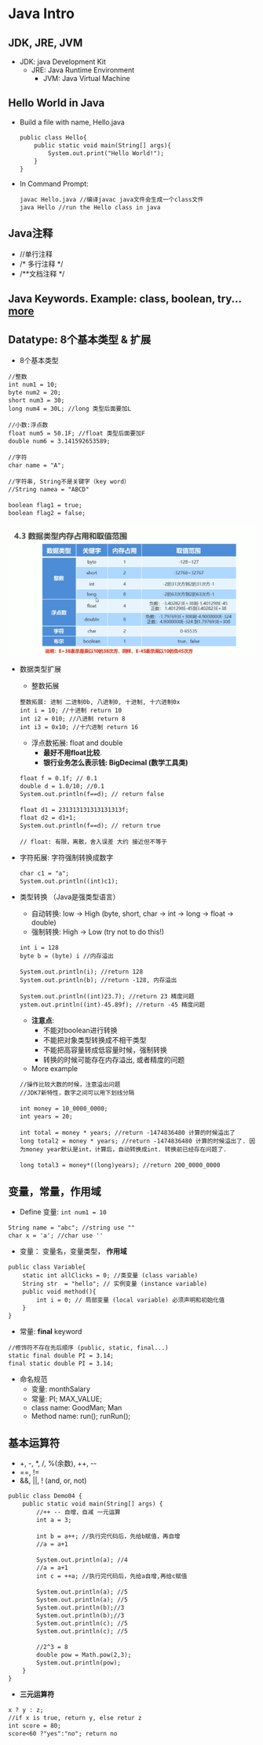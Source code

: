 # Java Intro

## JDK, JRE, JVM
- JDK: java Development Kit
    - JRE: Java Runtime Environment
        - JVM: Java Virtual Machine
## Hello World in Java
- Build a file with name, Hello.java

    ```
    public class Hello{
        public static void main(String[] args){
            System.out.print("Hello World!");
        }
    }
    ```

- In Command Prompt:

    ```
    javac Hello.java //编译javac java文件会生成一个class文件
    java Hello //run the Hello class in java
    ```

## Java注释
- //单行注释
- /* 多行注释 */
- /**文档注释 */ 

## Java Keywords. Example: class, boolean, try... [more](https://www.w3schools.com/java/java_ref_keywords.asp)

## Datatype: 8个基本类型 & 扩展
- 8个基本类型
```
//整数
int num1 = 10;
byte num2 = 20;
short num3 = 30;
long num4 = 30L; //long 类型后面要加L

//小数:浮点数
float num5 = 50.1F; //float 类型后面要加F
double num6 = 3.141592653589;

//字符
char name = "A";

//字符串, String不是关键字（key word）
//String namea = "ABCD"

boolean flag1 = true;
boolean flag2 = false;

```

![03](https://raw.githubusercontent.com/suereey/Full_Java_Path/main/ScreenShot/JavaSE/03_datatypes.png)

- 数据类型扩展

    - 整数拓展
    ```
    整数拓展: 进制 二进制0b, 八进制0, 十进制, 十六进制0x
    int i = 10; //十进制 return 10
    int i2 = 010; //八进制 return 8
    int i3 = 0x10; //十六进制 return 16
    ```

    - 浮点数拓展: float and double
        - **最好不用float比较**.
        - **银行业务怎么表示钱: BigDecimal (数学工具类)**
    ```
    float f = 0.1f; // 0.1
    double d = 1.0/10; //0.1
    System.out.println(f==d); // return false

    float d1 = 231313131313131313f;
    float d2 = d1+1;
    System.out.println(f==d); // return true

    // float: 有限，离散，舍入误差 大约 接近但不等于
    ```

- 字符拓展: 字符强制转换成数字
    ```
    char c1 = "a";
    System.out.println((int)c1);
    ```
- 类型转换 （Java是强类型语言）
    - 自动转换: low -> High (byte, short, char -> int -> long -> float -> double)
    - 强制转换: High -> Low (try not to do this!)
    ```
    int i = 128
    byte b = (byte) i //内存溢出

    System.out.println(i); //return 128
    System.out.println(b); //return -128, 内存溢出

    System.out.println((int)23.7); //return 23 精度问题
    ystem.out.println((int)-45.89f); //return -45 精度问题
    ```
    - **注意点**:
        - 不能对boolean进行转换
        - 不能把对象类型转换成不相干类型
        - 不能把高容量转成低容量时候，强制转换
        - 转换的时候可能存在内存溢出, 或者精度的问题
    - More example
    ```
    //操作比较大数的时候，注意溢出问题
    //JDK7新特性，数字之间可以用下划线分隔

    int money = 10_0000_0000;
    int years = 20;

    int total = money * years; //return -1474836480 计算的时候溢出了
    long total2 = money * years; //return -1474836480 计算的时候溢出了. 因为money year默认是int，计算后，自动转换成int. 转换前已经存在问题了. 

    long total3 = money*((long)years); //return 200_0000_0000
    ```

## 变量，常量，作用域
- Define 变量: ```int num1 = 10```
```
String name = "abc"; //string use ""
char x = 'a'; //char use ''
```
- 变量： 变量名，变量类型， **作用域**
```
public class Variable{
    static int allClicks = 0; //类变量 (class variable)
    String str  = "hello"; // 实例变量 (instance variable)
    public void method(){
        int i = 0; // 局部变量 (local variable) 必须声明和初始化值
    }
}
```

- 常量: **final** keyword 

```
//修饰符不存在先后顺序 (public, static, final...)
static final double PI = 3.14;
final static double PI = 3.14;
```

- 命名规范
    - 变量: monthSalary
    - 常量: PI; MAX_VALUE;
    - class name: GoodMan; Man
    - Method name: run(); runRun();
## 基本运算符
- +, -, *, /,  %(余数), ++, --
- ==, !=
- &&, ||, ! (and, or, not)

```
public class Demo04 {
    public static void main(String[] args) {
        //++ -- 自增，自减 一元运算
        int a = 3;

        int b = a++; //执行完代码后，先给b赋值，再自增
        //a = a+1

        System.out.println(a); //4
        //a = a+1
        int c = ++a; //执行完代码后，先给a自增,再给c赋值

        System.out.println(a); //5
        System.out.println(a); //5
        System.out.println(b);//3
        System.out.println(b);//3
        System.out.println(c); //5
        System.out.println(c); //5

        //2^3 = 8
        double pow = Math.pow(2,3);
        System.out.println(pow);
    }
}
```

- **三元运算符**
```
x ? y : z;
//if x is true, return y, else retur z
int score = 80;
score<60 ?"yes":"no"; return no
```